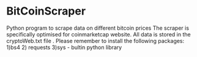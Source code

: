 # BitCoinScraper
Python program to scrape data on different bitcoin prices
The scraper is specifically optimised for coinmarketcap website.
All data is stored in the cryptoWeb.txt file .
Please remember to install the following packages:
      1)bs4 
      2) requests
      3)sys   - bultin python library
